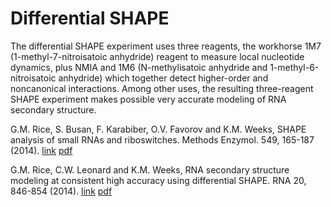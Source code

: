 Differential SHAPE
================================================================================
The differential SHAPE experiment uses three reagents, the workhorse 1M7
(1-methyl-7-nitroisatoic anhydride) reagent to measure local nucleotide dynamics,
plus NMIA and 1M6 (N-methylisatoic anhydride and 1-methyl-6-nitroisatoic
anhydride) which together detect higher-order and noncanonical interactions.
Among other uses, the resulting three-reagent SHAPE experiment makes possible
very accurate modeling of RNA secondary structure.

G.M. Rice, S. Busan, F. Karabiber, O.V. Favorov and K.M. Weeks, SHAPE analysis of small RNAs and riboswitches. Methods Enzymol. 549, 165-187 (2014).
[link](http://www.ncbi.nlm.nih.gov/pubmed/25432749)
[pdf](https://webshare.oasis.unc.edu/weeksgroup/pdf-files/2014_gr_sb_mie.pdf)

G.M. Rice, C.W. Leonard and K.M. Weeks, RNA secondary structure modeling at consistent high accuracy using differential SHAPE. RNA 20, 846-854 (2014).
[link](http://www.ncbi.nlm.nih.gov/pubmed/24742934)
[pdf](https://webshare.oasis.unc.edu/weeksgroup/pdf-files/2014_gr_rna.pdf)
